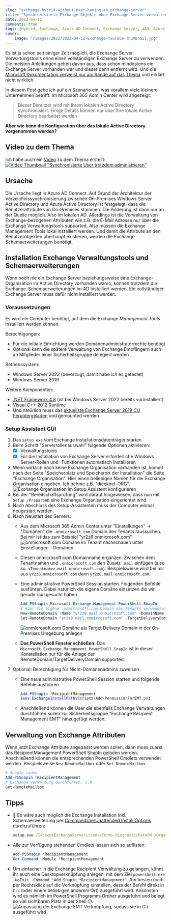 ```yaml
---
slug: "exchange-hybrid-without-ever-having-an-exchange-server"
title: "Synchronisierte Exchange Objekte ohne Exchange Server verwalten"
date: 2023-04-12
comments: true
tags: [Hybrid, Exchange, Azure AD Connect, Exchange Server, AAD, Azure Active Directory, Active Directory]
cover: 
    image: "/images/2023/2023-04-12-Exchange-YouTube-Thumbnail.jpg"
---
```


Es ist ja schon seit einiger Zeit möglich, die Exchange Server Verwaltungstools ohne einen vollständigen Exchange Server zu verwenden.
Die meisten Anleitungen gehen davon aus, dass schon mindestens ein Exchange Server vorhanden war und dieser dann entfernt wird. Und die [Microsoft Dokumentation verweist nur am Rande auf das Thema][mshybridemt] und erklärt nicht wirklich.
  
In diesem Post gehe ich auf ein Szenario ein, was vorallem viele kleinere Unternehmen betrifft:
Im Microsoft 365 Admin Center wird angezeigt:

> Dieser Benutzer wird mit Ihrem lokalen Active Directory synchronisiert. Einige Details können nur über Ihre lokale Active Directory bearbeitet werden

**Aber wie kann die Konfiguration über das lokale Active Directory vorgenommen werden?**

## Video zu dem Thema

Ich habe auch ein [Video][video] zu dem Thema erstellt:
[![Video Thumbnail "Synchronisierte User trotzdem administrieren"](/images/2023/2023-04-12-Exchange-YouTube-Thumbnail-player.jpg)][video]

## Ursache

Die Ursache liegt in Azure AD Connect. Auf Grund der Architektur der Verzeichnissynchronisierung zwischen On-Premises Windows Server Active Directory und Azure Active Directory ist festgelegt, dass die Benutzerattribute von On-Premises stammen. Die Änderung ist dann nur an der Quelle möglich. Also im lokalen AD.
Allerdings ist die Verwaltung von Exchange-bezogenen Attributen wie z.B. die E-Mail Adresse nur über die Exchange Verwaltungstools supported. Also müssen die Exchange Management Tools lokal installiert werden. Und damit die Attribute an den Benutzerobjekten überhaupt existieren, werden die Exchange Schemaerweiterungen benötigt.

## Installation Exchange Verwaltungstools und Schemaerweiterungen

Wenn noch nie ein Exchange Server beziehungsweise eine Exchange-Organisation im Active Directory vorhanden waren, können trotzdem die Exchange-Schemaerweiterungen im AD installiert werden. Ein vollständiger Exchange Server muss dafür nicht installiert werden.

### Voraussetzungen

Es wird ein Computer benötigt, auf dem die Exchange *Management Tools* installiert werden können.

Berechtigungen:

- Für die initiale Einrichtung werden Domänenadministratorrechte benötigt
- Optional kann die spätere Verwaltung von Exchange Empfängern auch an Mitglieder einer Sicherheitsgruppe delegiert werden

Betriebssystem:

- Windows Server 2022 (bevorzugt, damit habe ich es getestet)
- Windows Server 2019

Weitere Komponenten:

- [.NET Framework 4.8][net48] (ist bei Windows Server 2022 bereits vorinstalliert)
- [Visual C++ 2012 Runtime][cplusplus2012]
- Und natürlich muss das [aktuellste Exchange Server 2019 CU heruntergeladen][ex2019download] und gemounted werden

### Setup Assistent GUI

1. Das `setup.exe` vom Exchange Installationsdatenträger starten
2. Beim Schritt "Serverrollenauswahl" folgende Optionen aktivieren:
   - [x] Verwaltungstools
   - [x] Für die Installation von Exchange Server erforderliche Windows Server-Rollen und -Funktionen automatisch installieren
3. Wenn wirklich noch keine Exchange Organisation vorhanden ist, kommt nach der Seite "Speicherplatz und Speicherort der Installation" die Seite "Exchange Organisation". Hier einen beliebigen Namen für die Exchange Organisation eingeben. Ich nehme z.B. "diecknet-ORG".
![Exchange Organisation im Setup Assistent konfigurieren](/images/2023/2023-04-12-Exchange-ORG-GUI.jpg)
4. Bei der "Bereitschaftsprüfung" wird darauf hingewiesen, dass nun mit `Setup /PrepareAD` eine Exchange Organisation eingerichtet wird.
5. Nach Abschluss des Setup-Assistenten muss der Computer einmal neugestart werden.
6. Nach Neustart des Servers:
   - Aus dem Microsoft 365 Admin Center unter "Einstellungen" -> "Domänen" die `.onmicrosoft.com` Domain des Tenants raussuchen. Bei mir ist das zum Beispiel "yr2z8.onmicrosoft.com"
   ![onmicrosoft.com Domäne im Tenant nachschauen unter Einstellungen - Domänen](/images/2023/2023-04-12-Exchange-Tenant-onmicrosoft.com-Domain.jpg)
   - Diesen onmicrosoft.com Domainname ergänzen: Zwischen dem Tenantnamen und `.onmicrosoft.com` den Zusatz `.mail` einfügen (also so: `<Tenantname>.mail.onmicrosoft.com`). Beispielsweise wird bei mir aus `yr2z8.onmicrosoft.com` dann `yr2z8.mail.onmicrosoft.com`.
   - Eine administrative PowerShell Session starten. Folgenden Befehle ausführen. Dabei natürlich die eigene Domäne einsetzen die wir gerade rausgesucht haben.

        ```powershell
        Add-PSSnapin Microsoft.Exchange.Management.PowerShell.SnapIn
        # Hier die eigene .onmicrosoft.com Domain des Tenants verwenden!
        New-RemoteDomain -Name "yr2z8.mail.onmicrosoft.com" -DomainName "yr2z8.mail.onmicrosoft.com"
        Set-RemoteDomain "yr2z8.mail.onmicrosoft.com" -TargetDeliveryDomain $true
        ```

        ![onmicrosoft.com Domäne als Target Delivery Domain in der On-Premises Umgebung anlegen](/images/2023/2023-04-12-Exchange-RemoteDomain.jpg)
   - **Das PowerShell Fenster schließen.** Das `Microsoft.Exchange.Management.PowerShell.SnapIn` ist in dieser Konstellation nur für die Anlage der RemoteDomain/TargetDeliveryDomain supported.
7. Optional: Berechtigung für Nicht-Domänenadmins zuweisen
   - Eine neue administrative PowerShell Session starten und folgende Befehle ausführen.

        ```powershell
        Add-PSSnapin *RecipientManagement
        $env:ExchangeInstallPath\Scripts\Add-PermissionForEMT.ps1
        ```

   - Anschließend können die User die ebenfalls Exchange Verwaltungen durchführen sollen zur Sicherheitsgruppe "Exchange Recipient Management EMT" hinzugefügt werden.

## Verwaltung von Exchange Attributen

Wenn jetzt Exchange Attribute angepasst werden sollen, dann muss zuerst das RecipientManagement PowerShell SnapIn geladen werden. Anschließend können die entsprechenden PowerShell Cmdlets verwendet werden. Beispielsweise `New-RemoteMailbox` oder `Set-RemoteMailbox`.

```powershell
# SnapIn laden
Add-PSSnapin *RecipientManagement
# Exchange Verwaltung durchführen, z.B.
Get-RemoteMailbox
```

## Tipps

- 🏁 Es wäre auch möglich die Exchange Installation inkl. Schemaerweiterung per [Commandline/Unattended Install Options][unattendedInstall] durchzuführen:

    ```cmd
    setup.exe /IAcceptExchangeServerLicenseTerms_DiagnosticDataON /OrganizationName:"diecknet-ORG" /Mode:Install /Roles:ManagementTools /InstallWindowsComponents
    ```

- Alle zur Verfügung stehenden Cmdlets lassen sich so auflisten:

    ```powershell
    Add-PSSnapin *RecipientManagement
    Get-Command -Module *RecipientManagement
    ```

- Um einfacher in die Exchange Recipient Verwaltung zu gelangen, könnt ihr euch eine Desktopverknüpfung anlegen, mit dem Ziel `powershell.exe -NoExit -Command "Add-Snapin *RecipientManagement"`. Am besten noch per Rechtsklick auf die Verknüpfung einstellen, dass der Befehl direkt in `C:\` (oder einem beliebigen anderem Ort) ausgeführt wird. Ansonsten wird es nämlich im PowerShell Programm-Ordner ausgeführt und belegt so viel sichtbaren Platz in der Shell 😛.
![Anpassung der Exchange EMT Verknüpfung, sodass sie in C:\ ausgeführt wird](/images/2023/2023-04-12-Exchange-Recipient-Management-Shortcut.jpg)

<!-- markdown link references -->
[cplusplus2012]: https://www.microsoft.com/download/details.aspx?id=30679  "Download: Visual C++ Redistributable for Visual Studio 2012"
[net48]: https://go.microsoft.com/fwlink/?linkid=2088631  "Download .NET Framework 4.8"
[ex2019download]: https://learn.microsoft.com/en-us/exchange/new-features/updates?view=exchserver-2019  "Download Exchange Server 2019 CUs"
[video]: https://youtu.be/aDqBk6O0f-0
[unattendedInstall]: https://learn.microsoft.com/en-us/exchange/plan-and-deploy/deploy-new-installations/unattended-installs?view=exchserver-2019  "Use unattended mode in Exchange Setup"
[mshybridemt]: https://learn.microsoft.com/en-us/exchange/manage-hybrid-exchange-recipients-with-management-tools  "Manage recipients in Exchange Hybrid environments using Management tools"
